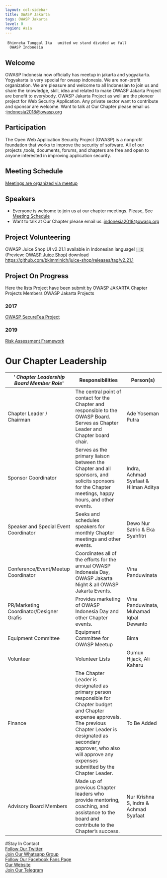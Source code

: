 ```yaml
---
layout: col-sidebar
title: OWASP Jakarta
tags: OWASP Jakarta
level: 0
region: Asia
---
```


` Bhinneka Tunggal Ika`
`  united we stand divided we fall `
`  OWASP Indonesia`

## Welcome
OWASP Indonesia now officially has meetup in jakarta and yogyakarta. Yogyakarta is very special for owasp indonesia. We are non-profit organization. We are pleasure and welcome to all Indonesian to join us and share the knowledge, skill, idea and related to make OWASP Jakarta Project are benefit to everybody. OWASP Jakarta Project as well are the pioneer project for Web Security Application.
Any private sector want to contribute and sponsor are welcome. Want to talk at Our Chapter please email us :indonesia2018@owasp.org

## Participation
The Open Web Application Security Project (OWASP) is a nonprofit foundation that works to improve the security of software. All of our projects ,tools, documents, forums, and chapters are free and open to anyone interested in improving application security. 

## Meeting Schedule
[Meetings are organized via meetup](https://www.meetup.com/OWASP-Jakarta-Chapter/)


## Speakers
- Everyone is welcome to join us at our chapter meetings. Please, See [Meeting Schedule](https://www.meetup.com/OWASP-Jakarta-Chapter/)
- Want to talk at Our Chapter please email us :indonesia2018@owasp.org


## Project Volunteering

OWASP Juice Shop UI v2.21.1 available in Indonesian language\! 🇮🇩
(Preview: [OWASP Juice Shop](http://juice-shop-staging.herokuapp.com))
download
<https://github.com/bkimminich/juice-shop/releases/tag/v2.21.1>

## Project On Progress

Here the lists Project have been submit by OWASP JAKARTA Chapter
Projects Members
OWASP Jakarta Projects

### 2017

[OWASP SecureTea Project](https://www2.owasp.org/www-project-securetea)

### 2019

[Risk Assessment Framework](https://github.com/OWASP/RiskAssessmentFramework)
# Our Chapter Leadership

| *' Chapter Leadership Board Member Role*' | Responsibilities                                                                                                                                                                                                                                      | Person(s)                                |
| ----------------------------------------- | ----------------------------------------------------------------------------------------------------------------------------------------------------------------------------------------------------------------------------------------------------- | ---------------------------------------- |
| Chapter Leader / Chairman                 | The central point of contact for the Chapter and responsible to the OWASP Board. Serves as Chapter Leader and Chapter board chair.                                                                                                                    | Ade Yoseman Putra                        |
| Sponsor Coordinator                       | Serves as the primary liaison between the Chapter and all sponsors, and solicits sponsors for the Chapter meetings, happy hours, and other events.                                                                                                    | Indra, Achmad Syafaat & Hilman Aditya                            |
| Speaker and Special Event Coordinator     | Seeks and schedules speakers for monthly Chapter meetings and other events.                                                                                                                                                                           |     Dewo Nur Satrio & Eka Syahfitri                |
| Conference/Event/Meetup Coordinator       | Coordinates all of the efforts for the annual OWASP Indonesia Day, OWASP Jakarta Night & all OWASP Jakarta Events.                                                                                                                                    |      Vina Panduwinata                            |
| PR/Marketing Coordinator/Designer Grafis  | Provides marketing of OWASP Indonesia Day and other Chapter events.                                                                                                                                                                                   | Vina Panduwinata, Muhamad Iqbal Dewanto                    |
| Equipment Committee                       | Equipment Committee for OWASP Meetup                                                                                                                                                                                                                  | Bima                                     |
| Volunteer                                 | Volunteer Lists                                                                                                                                                                                                                                       | Gumux Hijack, Ali Kaharu |
| Finance                                   | The Chapter Leader is designated as primary person responsible for Chapter budget and Chapter expense approvals. The previous Chapter Leader is designated as secondary approver, who also will approve any expenses submitted by the Chapter Leader. |        To Be Added                                  |
| Advisory Board Members                    | Made up of previous Chapter leaders who provide mentoring, coaching, and assistance to the board and contribute to the Chapter’s success.                                                                                                             |       Nur Krishna S, Indra & Achmad Syafaat                                  |

<headertabs></headertabs>
#Stay In Contact <br>
[Follow Our Twitter](http://twitter.com/OwaspJakarta)<br>
[Join Our Whatsapp Group](https://chat.whatsapp.com/invite/KVpddPbKCTj4ErVwljbUYg)<br>
[Follow Our Facebook Fans Page](http://www.facebook.com/owaspid)<br>
[Our Website](http://www.OWASP.or.id)<br>
[Join Our Telegram](https://t.me/joinchat/KiPz5hOjsLPxWQ6bYVJusQ)<br>


